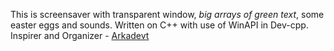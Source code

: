 This is screensaver with transparent window, *big arrays of green text*, some easter eggs and sounds.
Written on C++ with use of WinAPI in Dev-cpp.
Inspirer and Organizer - [Arkadevt](https://github.com/arkadevt "Arkadevt")
